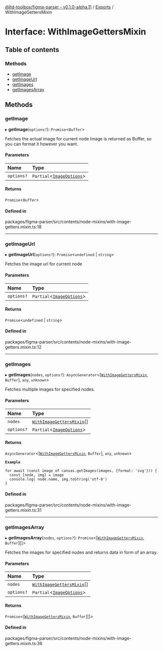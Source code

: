 [@ltd-toolbox/figma-parser - v0.1.0-alpha.11](../README.md) / [Exports](../modules.md) / WithImageGettersMixin

# Interface: WithImageGettersMixin

## Table of contents

### Methods

- [getImage](WithImageGettersMixin.md#getimage)
- [getImageUrl](WithImageGettersMixin.md#getimageurl)
- [getImages](WithImageGettersMixin.md#getimages)
- [getImagesArray](WithImageGettersMixin.md#getimagesarray)

## Methods

### getImage

▸ **getImage**(`options?`): `Promise`\<`Buffer`\>

Fetches the actual image for current node
Image is returned as Buffer, so you can format it however you want.

#### Parameters

| Name | Type |
| :------ | :------ |
| `options?` | `Partial`\<[`ImageOptions`](ImageOptions.md)\> |

#### Returns

`Promise`\<`Buffer`\>

#### Defined in

packages/figma-parser/src/contents/node-mixins/with-image-getters.mixin.ts:18

___

### getImageUrl

▸ **getImageUrl**(`options?`): `Promise`\<`undefined` \| `string`\>

Fetches the image url for current node

#### Parameters

| Name | Type |
| :------ | :------ |
| `options?` | `Partial`\<[`ImageOptions`](ImageOptions.md)\> |

#### Returns

`Promise`\<`undefined` \| `string`\>

#### Defined in

packages/figma-parser/src/contents/node-mixins/with-image-getters.mixin.ts:12

___

### getImages

▸ **getImages**(`nodes`, `options?`): `AsyncGenerator`\<[[`WithImageGettersMixin`](WithImageGettersMixin.md), `Buffer`], `any`, `unknown`\>

Fetches multiple images for specified nodes.

#### Parameters

| Name | Type |
| :------ | :------ |
| `nodes` | [`WithImageGettersMixin`](WithImageGettersMixin.md)[] |
| `options?` | `Partial`\<[`ImageOptions`](ImageOptions.md)\> |

#### Returns

`AsyncGenerator`\<[[`WithImageGettersMixin`](WithImageGettersMixin.md), `Buffer`], `any`, `unknown`\>

**`Example`**

```
for await (const image of canvas.getImages(images, {format: 'svg'})) {
  const [node, img] = image
  console.log( node.name, img.toString('utf-8')
}
```

#### Defined in

packages/figma-parser/src/contents/node-mixins/with-image-getters.mixin.ts:31

___

### getImagesArray

▸ **getImagesArray**(`nodes`, `options?`): `Promise`\<[[`WithImageGettersMixin`](WithImageGettersMixin.md), `Buffer`][]\>

Fetches the images for specified nodes and returns data in form of an array.

#### Parameters

| Name | Type |
| :------ | :------ |
| `nodes` | [`WithImageGettersMixin`](WithImageGettersMixin.md)[] |
| `options?` | `Partial`\<[`ImageOptions`](ImageOptions.md)\> |

#### Returns

`Promise`\<[[`WithImageGettersMixin`](WithImageGettersMixin.md), `Buffer`][]\>

#### Defined in

packages/figma-parser/src/contents/node-mixins/with-image-getters.mixin.ts:36
